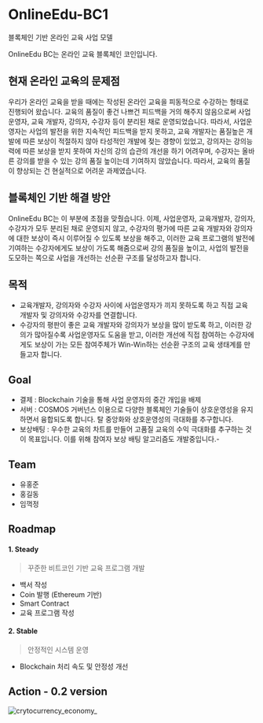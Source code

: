 # OnlineEdu-BC1
블록체인 기반 온라인 교육 사업 모델

OnlineEdu BC는 온라인 교육 블록체인 코인입니다.

## 현재 온라인 교육의 문제점
우리가 온라인 교육을 받을 때에는 작성된 온라인 교육을 피동적으로 수강하는 형태로 진행되어 왔습니다. 교육의 품질이 좋건 나쁘건 피드백을 거의 해주지 않음으로써 사업운영자, 교육 개발자, 강의자, 수강자 등이 분리된 채로 운영되었습니다. 따라서, 사업운영자는 사업의 발전을 위한 지속적인 피드백을 받지 못하고, 교육 개발자는 품질높은 개발에 따른 보상이 적절하지 않아 타성적인 개발에 젖는 경향이 있었고, 강의자는 강의능력에 따른 보상을 받지 못하여 자신의 강의 습관의 개선을 하기 어려우며, 수강자는 올바른 강의를 받을 수 있는 강의 품질 높이는데 기여하지 않았습니다. 따라서, 교육의 품질이 향상되는 건 현실적으로 어려운 과제였습니다.

## 블록체인 기반 해결 방안
OnlineEdu BC는 이 부분에 초점을 맞췄습니다.
이제, 사업운영자, 교육개발자, 강의자, 수강자가 모두 분리된 채로 운영되지 않고, 수강자의 평가에 따른 교육 개발자와 강의자에 대한 보상이 즉시 이루어질 수 있도록 보상을 해주고, 이러한 교육 프로그램의 발전에 기여하는 수강자에게도 보상이 가도록 해줌으로써 강의 품질을 높이고, 사업의 발전을 도모하는 쪽으로 사업을 개선하는 선순환 구조를 달성하고자 합니다.

## 목적
- 교육개발자, 강의자와 수강자 사이에 사업운영자가 끼지 못하도록 하고 직접 교육 개발자 및 강의자와 수강자를 연결합니다.
- 수강자의 평판이 좋은 교육 개발자와 강의자가 보상을 많이 받도록 하고, 이러한 강의가 많아질수록 사업운영자도 도움을 받고, 이러한 개선에 직접 참여하는 수강자에게도 보상이 가는 모든 참여주체가 Win-Win하는 선순환 구조의 교육 생태계를 만들고자 합니다.

## Goal
- 결제 : Blockchain 기술을 통해 사업 운영자의 중간 개입을 배제
- 서버 : COSMOS 거버넌스 이용으로 다양한 블록체인 기술들이 상호운영성을 유지하면서 융합되도록 합니다. 탈 중앙화와 상호운영성의 극대화를 추구합니다.
- 보상배팅 : 우수한 교육의 차트를 만들어 고품질 교육의 수익 극대화를 추구하는 것이 목표입니다. 이를 위해 참여자 보상 배팅 알고리즘도 개발중입니다.- 
## Team

- 유홍준
- 홍길동
- 임꺽정

## Roadmap

#### 1. Steady
> 꾸준한 비트코인 기반 교육 프로그램 개발

- 백서 작성
- Coin 발행 (Ethereum 기반)
- Smart Contract
- 교육 프로그램 작성

#### 2. Stable
> 안정적인 시스템 운영

- Blockchain 처리 속도 및 안정성 개선

## Action - 0.2 version

![crytocurrency_economy_](https://user-images.githubusercontent.com/43138243/45547138-b0592600-b85a-11e8-86de-727769c398cd.jpg)

